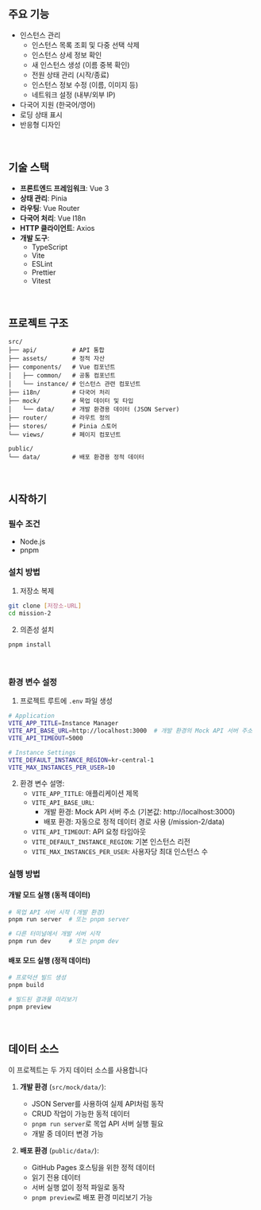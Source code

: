 ## 주요 기능

- 인스턴스 관리
  - 인스턴스 목록 조회 및 다중 선택 삭제
  - 인스턴스 상세 정보 확인
  - 새 인스턴스 생성 (이름 중복 확인)
  - 전원 상태 관리 (시작/종료)
  - 인스턴스 정보 수정 (이름, 이미지 등)
  - 네트워크 설정 (내부/외부 IP)
- 다국어 지원 (한국어/영어)
- 로딩 상태 표시
- 반응형 디자인

<br/>

## 기술 스택

- **프론트엔드 프레임워크**: Vue 3
- **상태 관리**: Pinia
- **라우팅**: Vue Router
- **다국어 처리**: Vue I18n
- **HTTP 클라이언트**: Axios
- **개발 도구**:
  - TypeScript
  - Vite
  - ESLint
  - Prettier
  - Vitest

<br/>

## 프로젝트 구조

```
src/
├── api/          # API 통합
├── assets/       # 정적 자산
├── components/   # Vue 컴포넌트
│   ├── common/   # 공통 컴포넌트
│   └── instance/ # 인스턴스 관련 컴포넌트
├── i18n/         # 다국어 처리
├── mock/         # 목업 데이터 및 타입
│   └── data/     # 개발 환경용 데이터 (JSON Server)
├── router/       # 라우트 정의
├── stores/       # Pinia 스토어
└── views/        # 페이지 컴포넌트

public/
└── data/         # 배포 환경용 정적 데이터
```

<br/>

## 시작하기

### 필수 조건

- Node.js
- pnpm

### 설치 방법

1. 저장소 복제

```bash
git clone [저장소-URL]
cd mission-2
```

2. 의존성 설치

```bash
pnpm install
```

<br/>

### 환경 변수 설정

1. 프로젝트 루트에 `.env` 파일 생성

```bash
# Application
VITE_APP_TITLE=Instance Manager
VITE_API_BASE_URL=http://localhost:3000  # 개발 환경의 Mock API 서버 주소
VITE_API_TIMEOUT=5000

# Instance Settings
VITE_DEFAULT_INSTANCE_REGION=kr-central-1
VITE_MAX_INSTANCES_PER_USER=10
```

2. 환경 변수 설명:
   - `VITE_APP_TITLE`: 애플리케이션 제목
   - `VITE_API_BASE_URL`:
     - 개발 환경: Mock API 서버 주소 (기본값: http://localhost:3000)
     - 배포 환경: 자동으로 정적 데이터 경로 사용 (/mission-2/data)
   - `VITE_API_TIMEOUT`: API 요청 타임아웃
   - `VITE_DEFAULT_INSTANCE_REGION`: 기본 인스턴스 리전
   - `VITE_MAX_INSTANCES_PER_USER`: 사용자당 최대 인스턴스 수

### 실행 방법

#### 개발 모드 실행 (동적 데이터)

```bash
# 목업 API 서버 시작 (개발 환경)
pnpm run server  # 또는 pnpm server

# 다른 터미널에서 개발 서버 시작
pnpm run dev     # 또는 pnpm dev
```

#### 배포 모드 실행 (정적 데이터)

```bash
# 프로덕션 빌드 생성
pnpm build

# 빌드된 결과물 미리보기
pnpm preview
```

<br/>

## 데이터 소스

이 프로젝트는 두 가지 데이터 소스를 사용합니다

1. **개발 환경** (`src/mock/data/`):

   - JSON Server를 사용하여 실제 API처럼 동작
   - CRUD 작업이 가능한 동적 데이터
   - `pnpm run server`로 목업 API 서버 실행 필요
   - 개발 중 데이터 변경 가능

2. **배포 환경** (`public/data/`):
   - GitHub Pages 호스팅을 위한 정적 데이터
   - 읽기 전용 데이터
   - 서버 실행 없이 정적 파일로 동작
   - `pnpm preview`로 배포 환경 미리보기 가능
